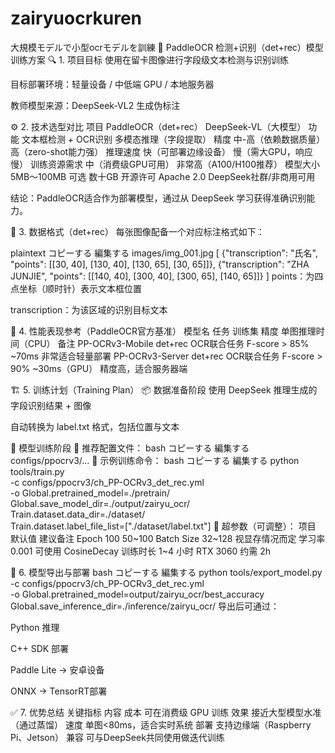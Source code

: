 # zairyuocrkuren
大規模モデルで小型ocrモデルを訓練
🧾 PaddleOCR 检测+识别（det+rec）模型训练方案
🔍 1. 项目目标
使用在留卡图像进行字段级文本检测与识别训练

目标部署环境：轻量设备 / 中低端 GPU / 本地服务器

教师模型来源：DeepSeek-VL2 生成伪标注

⚙️ 2. 技术选型对比
项目	PaddleOCR（det+rec）	DeepSeek-VL（大模型）
功能	文本框检测 + OCR识别	多模态推理（字段提取）
精度	中-高（依赖数据质量）	高（zero-shot能力强）
推理速度	快（可部署边缘设备）	慢（需大GPU，响应慢）
训练资源需求	中（消费级GPU可用）	非常高（A100/H100推荐）
模型大小	5MB～100MB 可选	数十GB
开源许可	Apache 2.0	DeepSeek社群/非商用可用

结论：PaddleOCR适合作为部署模型，通过从 DeepSeek 学习获得准确识别能力。

📁 3. 数据格式（det+rec）
每张图像配备一个对应标注格式如下：

plaintext
コピーする
編集する
images/img_001.jpg	[
  {"transcription": "氏名", "points": [[30, 40], [130, 40], [130, 65], [30, 65]]},
  {"transcription": "ZHA JUNJIE", "points": [[140, 40], [300, 40], [300, 65], [140, 65]]}
]
points：为四点坐标（顺时针）表示文本框位置

transcription：为该区域的识别目标文本

🧪 4. 性能表现参考（PaddleOCR官方基准）
模型名	任务	训练集	精度	单图推理时间（CPU）	备注
PP-OCRv3-Mobile	det+rec	OCR联合任务	F-score > 85%	~70ms	非常适合轻量部署
PP-OCRv3-Server	det+rec	OCR联合任务	F-score > 90%	~30ms（GPU）	精度高，适合服务器端

🏗 5. 训练计划（Training Plan）
📦 数据准备阶段
使用 DeepSeek 推理生成的字段识别结果 + 图像

自动转换为 label.txt 格式，包括位置与文本

🧠 模型训练阶段
🔹 推荐配置文件：
bash
コピーする
編集する
configs/ppocrv3/...
🔹 示例训练命令：
bash
コピーする
編集する
python tools/train.py \
  -c configs/ppocrv3/ch_PP-OCRv3_det_rec.yml \
  -o Global.pretrained_model=./pretrain/ \
     Global.save_model_dir=./output/zairyu_ocr/ \
     Train.dataset.data_dir=./dataset/ \
     Train.dataset.label_file_list=["./dataset/label.txt"]
🔹 超参数（可调整）：
项目	默认值	建议备注
Epoch	100	50~100
Batch Size	32~128	视显存情况而定
学习率	0.001	可使用 CosineDecay
训练时长	1~4 小时	RTX 3060 约需 2h

🚀 6. 模型导出与部署
bash
コピーする
編集する
python tools/export_model.py \
  -c configs/ppocrv3/ch_PP-OCRv3_det_rec.yml \
  -o Global.pretrained_model=output/zairyu_ocr/best_accuracy \
     Global.save_inference_dir=./inference/zairyu_ocr/
导出后可通过：

Python 推理

C++ SDK 部署

Paddle Lite → 安卓设备

ONNX → TensorRT部署

✅ 7. 优势总结
关键指标	内容
成本	可在消费级 GPU 训练
效果	接近大型模型水准（通过蒸馏）
速度	单图<80ms，适合实时系统
部署	支持边缘端（Raspberry Pi、Jetson）
兼容	可与DeepSeek共同使用做迭代训练
